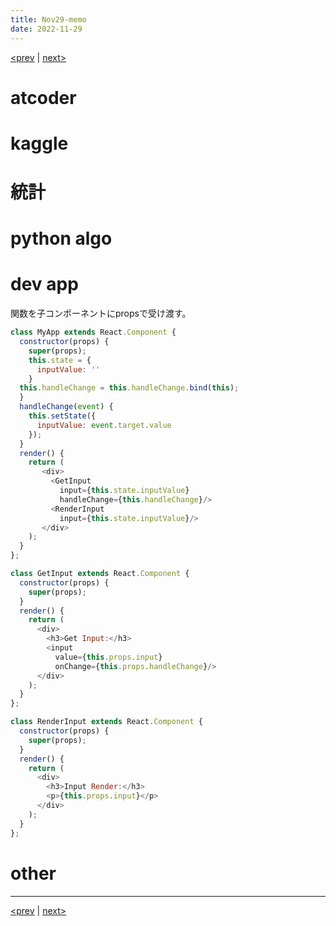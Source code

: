 ```yaml
---
title: Nov29-memo 
date: 2022-11-29 
---
```


[<prev](https://idekworks.github.io/TechnicalMemo/2022/11/28/Nov28.html) | [next>](https://idekworks.github.io/TechnicalMemo/2022/11/30/Nov30.html) 

# atcoder

# kaggle

# 統計

# python algo

# dev app
関数を子コンポーネントにpropsで受け渡す。
```javascript
class MyApp extends React.Component {
  constructor(props) {
    super(props);
    this.state = {
      inputValue: ''
    }
  this.handleChange = this.handleChange.bind(this);
  }
  handleChange(event) {
    this.setState({
      inputValue: event.target.value
    });
  }
  render() {
    return (
       <div>
         <GetInput
           input={this.state.inputValue}
           handleChange={this.handleChange}/>
         <RenderInput
           input={this.state.inputValue}/>
       </div>
    );
  }
};

class GetInput extends React.Component {
  constructor(props) {
    super(props);
  }
  render() {
    return (
      <div>
        <h3>Get Input:</h3>
        <input
          value={this.props.input}
          onChange={this.props.handleChange}/>
      </div>
    );
  }
};

class RenderInput extends React.Component {
  constructor(props) {
    super(props);
  }
  render() {
    return (
      <div>
        <h3>Input Render:</h3>
        <p>{this.props.input}</p>
      </div>
    );
  }
};
```

# other

***

[<prev](https://idekworks.github.io/TechnicalMemo/2022/11/28/Nov28.html) | [next>](https://idekworks.github.io/TechnicalMemo/2022/11/30/Nov30.html)

